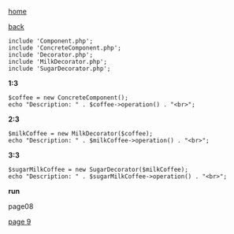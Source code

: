[home](./page01.md)

[back](./page07.md)

```
include 'Component.php';
include 'ConcreteComponent.php';
include 'Decorator.php';
include 'MilkDecorator.php';
include 'SugarDecorator.php';
```

**1:3**
```
$coffee = new ConcreteComponent();
echo "Description: " . $coffee->operation() . "<br>";
```
**2:3**
```
$milkCoffee = new MilkDecorator($coffee);
echo "Description: " . $milkCoffee->operation() . "<br>";
```
**3:3**
```
$sugarMilkCoffee = new SugarDecorator($milkCoffee);
echo "Description: " . $sugarMilkCoffee->operation() . "<br>";
```

**run**


page08

[page 9](./page09.md)
